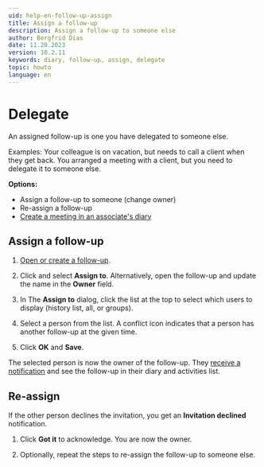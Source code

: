 ```yaml
---
uid: help-en-follow-up-assign
title: Assign a follow-up
description: Assign a follow-up to someone else
author: Bergfrid Dias
date: 11.20.2023
version: 10.2.11
keywords: diary, follow-up, assign, delegate
topic: howto
language: en
---
```


# Delegate

An assigned follow-up is one you have delegated to someone else.

Examples: Your colleague is on vacation, but needs to call a client when they get back. You arranged a meeting with a client, but you need to delegate it to someone else.

**Options:**

* Assign a follow-up to someone (change owner)
* Re-assign a follow-up
* [Create a meeting in an associate's diary][2]

## Assign a follow-up

1. [Open or create a follow-up][1].

1. Click <i class="ph ph-dots-three-circle-vertical" aria-label="Task menu"></i> and select **Assign to**. Alternatively, open the follow-up and update the name in the **Owner** field.

1. In The **Assign to** dialog, click the list at the top to select which users to display (history list, all, or groups).

1. Select a person from the list. A conflict icon indicates that a person has another follow-up at the given time.

1. Click **OK** and **Save**.

The selected person is now the owner of the follow-up. They [receive a notification][3] and see the follow-up in their diary and activities list.

## Re-assign

If the other person declines the invitation, you get an **Invitation declined** notification.

1. Click **Got it** to acknowledge. You are now the owner.

2. Optionally, repeat the steps to re-assign the follow-up to someone else.

<!-- Referenced links -->
[1]: create-follow-up.md
[2]: create-follow-up.md#associate
[3]: invitation/accept-decline.md
